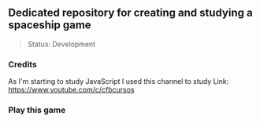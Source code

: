 ## Dedicated repository for creating and studying a spaceship game

> Status: Development

### Credits

As I'm starting to study JavaScript I used this channel to study
Link: https://www.youtube.com/c/cfbcursos 

### Play this game


